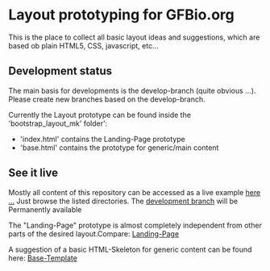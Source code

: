# Layout prototyping for GFBio.org

This is the place to collect all basic layout ideas and suggestions,
which are based ob plain HTML5, CSS, javascript, etc...

## Development status

The main basis for developments is the develop-branch (quite obvious ...).
Please create new branches based on the develop-branch.

Currently the Layout prototype can be found inside the 'bootstrap_layout_mk' folder':
- 'index.html' contains the Landing-Page prototype
- 'base.html' contains the prototype for generic/main content


## See it live

Mostly all content of this repository can be accessed as a live example
[here ...](http://c103-170.cloud.gwdg.de/gfbio_html/) Just browse the listed directories.
The [development branch](http://c103-170.cloud.gwdg.de/gfbio_html/develop/) will be Permanently available 

The "Landing-Page" prototype is almost completely independent from other parts of
the desired layout.Compare: [Landing-Page](http://c103-170.cloud.gwdg.de/gfbio_html/develop/bootstrap_layout_mk3/)

A suggestion of a basic HTML-Skeleton for generic content can be found here:
[Base-Template](http://c103-170.cloud.gwdg.de/gfbio_html/develop/bootstrap_layout_mk3/base.html)